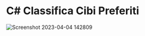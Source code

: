 # C# Classifica Cibi Preferiti

![Screenshot 2023-04-04 142809](https://user-images.githubusercontent.com/113249037/229791549-267567d7-42b8-471b-9aab-293ae5434143.png)

